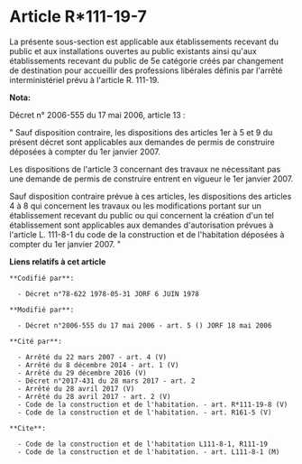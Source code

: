 # Article R*111-19-7

La présente sous-section est applicable aux établissements recevant du public et aux installations ouvertes au public
existants ainsi qu'aux établissements recevant du public de 5e catégorie créés par changement de destination pour accueillir
des professions libérales définis par l'arrêté interministériel prévu à l'article R. 111-19.

**Nota:**

Décret n° 2006-555 du 17 mai 2006, article 13 : 

" Sauf disposition contraire, les dispositions des articles 1er à 5 et 9 du présent décret sont applicables aux demandes de
permis de construire déposées à compter du 1er janvier 2007. 

Les dispositions de l'article 3 concernant des travaux ne nécessitant pas une demande de permis de construire entrent en
vigueur le 1er janvier 2007. 

Sauf disposition contraire prévue à ces articles, les dispositions des articles 4 à 8 qui concernent les travaux ou les
modifications portant sur un établissement recevant du public ou qui concernent la création d'un tel établissement sont
applicables aux demandes d'autorisation prévues à l'article L. 111-8-1 du code de la construction et de l'habitation déposées
à compter du 1er janvier 2007. "

**Liens relatifs à cet article**

	**Codifié par**:

	  - Décret n°78-622 1978-05-31 JORF 6 JUIN 1978

	**Modifié par**:

	  - Décret n°2006-555 du 17 mai 2006 - art. 5 () JORF 18 mai 2006

	**Cité par**:

	  - Arrêté du 22 mars 2007 - art. 4 (V)
	  - Arrêté du 8 décembre 2014 - art. 1 (V)
	  - Arrêté du 29 décembre 2016 (V)
	  - Décret n°2017-431 du 28 mars 2017 - art. 2
	  - Arrêté du 28 avril 2017 (V)
	  - Arrêté du 28 avril 2017 - art. 2 (V)
	  - Code de la construction et de l'habitation. - art. R*111-19-8 (V)
	  - Code de la construction et de l'habitation. - art. R161-5 (V)

	**Cite**:

	  - Code de la construction et de l'habitation L111-8-1, R111-19
	  - Code de la construction et de l'habitation. - art. L111-8-1 (M)
